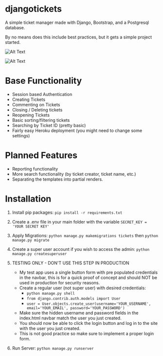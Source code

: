 # djangotickets
A simple ticket manager made with Django, Bootstrap, and a Postgresql database.

By no means does this include best practices, but it gets a simple project started.

![Alt Text](https://i.postimg.cc/mzKFfh2w/Screenshot-2023-04-11-204628.jpg)

![Alt Text](https://i.postimg.cc/x8pv31Yq/Screenshot-2023-04-11-204722.jpg)


# Base Functionality

- Session based Authentication
- Creating Tickets
- Commenting on Tickets
- Closing / Deleting tickets
- Reopening Tickets
- Basic sorting/filtering tickets
- Searching by Ticket ID (pretty basic)
- Fairly easy Heroku deployment (you might need to change some settings)

# Planned Features

- Reporting functionality
- More search functionality (by ticket creator, ticket name, etc.)
- Separating the templates into partial renders.

# Installation

1. Install pip packages:
`pip install -r requirements.txt`

2. Create a .env file in your main folder with the variable `SECRET_KEY = 'YOUR SECRET KEY'`

3. Apply Migrations:
`python manage.py makemigrations tickets` then `python manage.py migrate`

4. Create a super user account if you wish to access the admin:
`python manage.py createsuperuser`

5. TESTING ONLY - DON'T USE THIS STEP IN PRODUCTION

    + My test app uses a single button form with pre populated credentials in the navbar, this is for a quick proof of concept and should NOT be used in production for security reasons.
    + Create a regular user (not super user) with desired credentials:
      - `python manage.py shell`
      - `from django.contrib.auth.models import User`
      - `user = User.objects.create_user(username='YOUR_USERNAME', email='YOUR_EMAIL', password='YOUR_PASSWORD')`
    + Make sure the hidden username and password fields in the index.html navbar match the user you just created.
    + You should now be able to click the login button and log in to the site with the user you just created.
    + This is not good practice so make sure to implement a proper login form.

6. Run Server:
 `python manage.py runserver`

